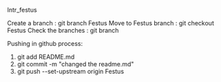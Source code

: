 Intr_festus

Create a branch : git branch Festus
Move to Festus branch : git checkout Festus
Check the branches : git branch

Pushing in github process:
1. git add README.md
2. git commit -m "changed the readme.md"
3. git push --set-upstream origin Festus
